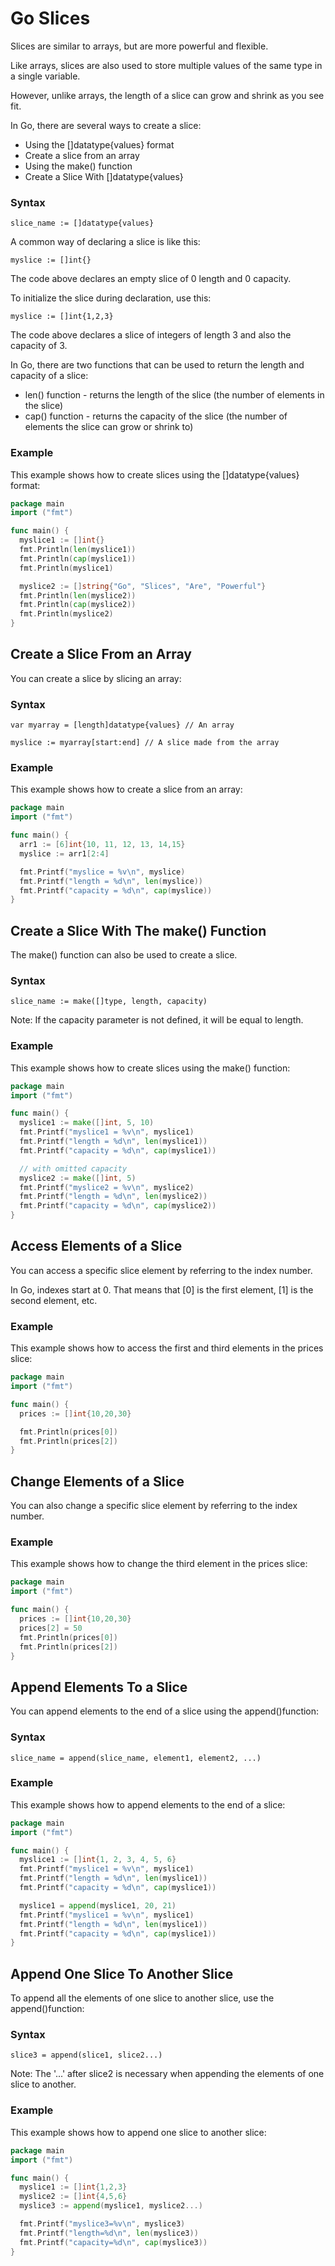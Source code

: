 # Go Slices
Slices are similar to arrays, but are more powerful and flexible.

Like arrays, slices are also used to store multiple values of the same type in a single variable.

However, unlike arrays, the length of a slice can grow and shrink as you see fit.

In Go, there are several ways to create a slice:

- Using the []datatype{values} format
- Create a slice from an array
- Using the make() function
- Create a Slice With []datatype{values}
### Syntax
`slice_name := []datatype{values}`

A common way of declaring a slice is like this:

`myslice := []int{}`

The code above declares an empty slice of 0 length and 0 capacity.

To initialize the slice during declaration, use this:

`myslice := []int{1,2,3}`

The code above declares a slice of integers of length 3 and also the capacity of 3.

In Go, there are two functions that can be used to return the length and capacity of a slice:

- len() function - returns the length of the slice (the number of elements in the slice)
- cap() function - returns the capacity of the slice (the number of elements the slice can grow or shrink to)
### Example
This example shows how to create slices using the []datatype{values} format:
``` go
package main
import ("fmt")

func main() {
  myslice1 := []int{}
  fmt.Println(len(myslice1))
  fmt.Println(cap(myslice1))
  fmt.Println(myslice1)

  myslice2 := []string{"Go", "Slices", "Are", "Powerful"}
  fmt.Println(len(myslice2))
  fmt.Println(cap(myslice2))
  fmt.Println(myslice2)
}
```

## Create a Slice From an Array
You can create a slice by slicing an array:

### Syntax
`var myarray = [length]datatype{values} // An array`

`myslice := myarray[start:end] // A slice made from the array`
### Example
This example shows how to create a slice from an array:
``` go
package main
import ("fmt")

func main() {
  arr1 := [6]int{10, 11, 12, 13, 14,15}
  myslice := arr1[2:4]

  fmt.Printf("myslice = %v\n", myslice)
  fmt.Printf("length = %d\n", len(myslice))
  fmt.Printf("capacity = %d\n", cap(myslice))
}
```

## Create a Slice With The make() Function
The make() function can also be used to create a slice.

### Syntax
`slice_name := make([]type, length, capacity)`

Note: If the capacity parameter is not defined, it will be equal to length.

### Example
This example shows how to create slices using the make() function:
``` go
package main
import ("fmt")

func main() {
  myslice1 := make([]int, 5, 10)
  fmt.Printf("myslice1 = %v\n", myslice1)
  fmt.Printf("length = %d\n", len(myslice1))
  fmt.Printf("capacity = %d\n", cap(myslice1))

  // with omitted capacity
  myslice2 := make([]int, 5)
  fmt.Printf("myslice2 = %v\n", myslice2)
  fmt.Printf("length = %d\n", len(myslice2))
  fmt.Printf("capacity = %d\n", cap(myslice2))
}
```

## Access Elements of a Slice
You can access a specific slice element by referring to the index number.

In Go, indexes start at 0. That means that [0] is the first element, [1] is the second element, etc.

### Example
This example shows how to access the first and third elements in the prices slice:
``` go
package main
import ("fmt")

func main() {
  prices := []int{10,20,30}

  fmt.Println(prices[0])
  fmt.Println(prices[2])
}
```

## Change Elements of a Slice
You can also change a specific slice element by referring to the index number.

### Example
This example shows how to change the third element in the prices slice:
``` go
package main
import ("fmt")

func main() {
  prices := []int{10,20,30}
  prices[2] = 50
  fmt.Println(prices[0])
  fmt.Println(prices[2])
}
```

## Append Elements To a Slice
You can append elements to the end of a slice using the append()function:

### Syntax
`slice_name = append(slice_name, element1, element2, ...)`

### Example
This example shows how to append elements to the end of a slice:
``` go
package main
import ("fmt")

func main() {
  myslice1 := []int{1, 2, 3, 4, 5, 6}
  fmt.Printf("myslice1 = %v\n", myslice1)
  fmt.Printf("length = %d\n", len(myslice1))
  fmt.Printf("capacity = %d\n", cap(myslice1))

  myslice1 = append(myslice1, 20, 21)
  fmt.Printf("myslice1 = %v\n", myslice1)
  fmt.Printf("length = %d\n", len(myslice1))
  fmt.Printf("capacity = %d\n", cap(myslice1))
}
```

## Append One Slice To Another Slice
To append all the elements of one slice to another slice, use the append()function:

### Syntax
`slice3 = append(slice1, slice2...)`

Note: The '...' after slice2 is necessary when appending the elements of one slice to another.

### Example
This example shows how to append one slice to another slice:
``` go
package main
import ("fmt")

func main() {
  myslice1 := []int{1,2,3}
  myslice2 := []int{4,5,6}
  myslice3 := append(myslice1, myslice2...)

  fmt.Printf("myslice3=%v\n", myslice3)
  fmt.Printf("length=%d\n", len(myslice3))
  fmt.Printf("capacity=%d\n", cap(myslice3))
}
```
